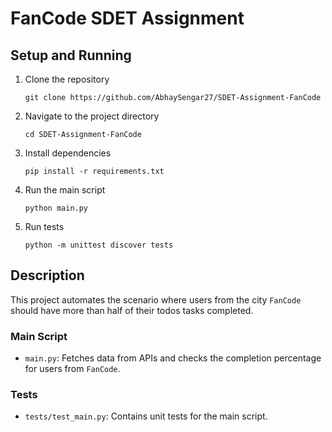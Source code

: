 # FanCode SDET Assignment

## Setup and Running

1. Clone the repository
   ```
   git clone https://github.com/AbhaySengar27/SDET-Assignment-FanCode
   ```
2. Navigate to the project directory
   ```
   cd SDET-Assignment-FanCode
   ```
3. Install dependencies
   ```
   pip install -r requirements.txt
   ```
4. Run the main script
   ```
   python main.py
   ```
5. Run tests
   ```
   python -m unittest discover tests
   ```

## Description

This project automates the scenario where users from the city `FanCode` should have more than half of their todos tasks completed.

### Main Script

- `main.py`: Fetches data from APIs and checks the completion percentage for users from `FanCode`.

### Tests

- `tests/test_main.py`: Contains unit tests for the main script.
